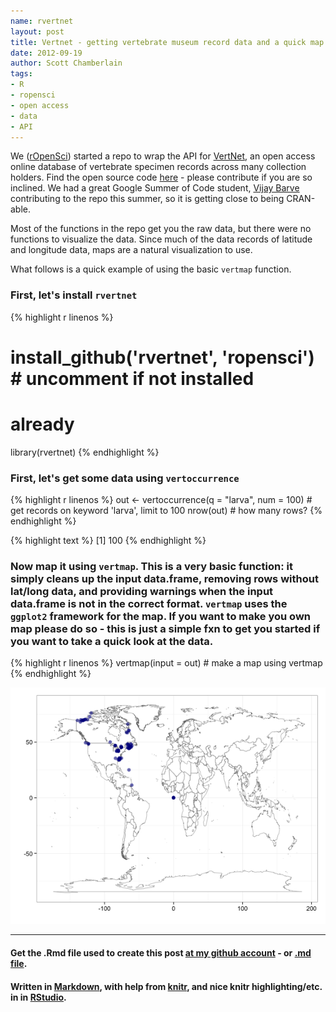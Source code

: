 ```yaml
---
name: rvertnet
layout: post
title: Vertnet - getting vertebrate museum record data and a quick map
date: 2012-09-19
author: Scott Chamberlain
tags: 
- R
- ropensci
- open access
- data
- API
---
```


We ([rOpenSci](http://ropensci.org/)) started a repo to wrap the API for [VertNet](http://vertnet.org/index.php), an open access online database of vertebrate specimen records across many collection holders. Find the open source code [here](https://github.com/ropensci/rvertnet) - please contribute if you are so inclined.  We had a great Google Summer of Code student, [Vijay Barve](http://vijaybarve.wordpress.com/) contributing to the repo this summer, so it is getting close to being CRAN-able. 

Most of the functions in the repo get you the raw data, but there were no functions to visualize the data.  Since much of the data records of latitude and longitude data, maps are a natural visualization to use.  

What follows is a quick example of using the basic `vertmap` function.

### First, let's install `rvertnet`

{% highlight r linenos %}
# install_github('rvertnet', 'ropensci') # uncomment if not installed
# already
library(rvertnet)
{% endhighlight %}


### First, let's get some data using `vertoccurrence`

{% highlight r linenos %}
out <- vertoccurrence(q = "larva", num = 100)  # get records on keyword 'larva', limit to 100
nrow(out)  # how many rows?
{% endhighlight %}



{% highlight text %}
[1] 100
{% endhighlight %}


### Now map it using `vertmap`.  This is a very basic function: it simply cleans up the input data.frame, removing rows without lat/long data, and providing warnings when the input data.frame is not in the correct format.  `vertmap` uses the `ggplot2` framework for the map.  If you want to make you own map please do so -  this is just a simple fxn to get you started if you want to take a quick look at the data. 

{% highlight r linenos %}
vertmap(input = out)  # make a map using vertmap
{% endhighlight %}

![center](/img/vertmap.png) 


*********
#### Get the .Rmd file used to create this post [at my github account](https://github.com/SChamberlain/schamberlain.github.com/blob/master/_drafts/2012-09-19-rvertnet.Rmd) - or [.md file](https://github.com/SChamberlain/schamberlain.github.com/tree/master/_posts/2012-09-19-rvertnet.md).

#### Written in [Markdown](http://daringfireball.net/projects/markdown/), with help from [knitr](http://yihui.name/knitr/), and nice knitr highlighting/etc. in in [RStudio](http://rstudio.org/).
